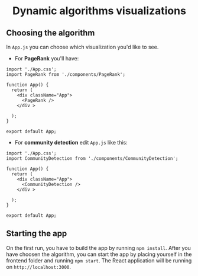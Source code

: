 <h1 align="center">
 Dynamic algorithms visualizations
</h1>

## Choosing the algorithm

In `App.js` you can choose which visualization you'd like to see. 

- For **PageRank** you'll have:
```
import './App.css';
import PageRank from './components/PageRank';

function App() {
  return (
    <div className="App">
      <PageRank />
    </div >

  );
}

export default App;
```

- For **community detection** edit `App.js` like this:
```
import './App.css';
import CommunityDetection from './components/CommunityDetection';

function App() {
  return (
    <div className="App">
      <CommunityDetection />
    </div >

  );
}

export default App;
```

## Starting the app

On the first run, you have to build the app by running `npm install`. After you have choosen the algorithm, you can start the app by placing yourself in the frontend folder and running `npm start`. The React application will be running on `http://localhost:3000`.